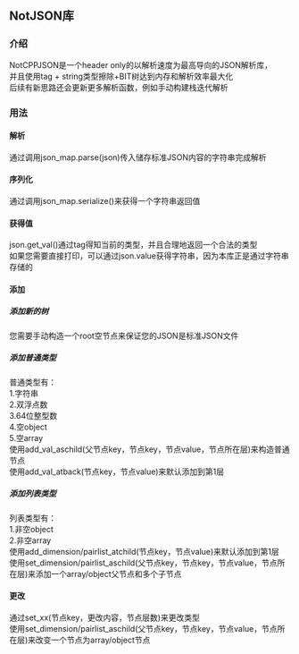 ## NotJSON库
### 介绍
NotCPPJSON是一个header only的以解析速度为最高导向的JSON解析库， \
并且使用tag + string类型擦除+BIT树达到内存和解析效率最大化 \
后续有新思路还会更新更多解析函数，例如手动构建栈迭代解析
### 用法
#### 解析
通过调用json_map.parse(json)传入储存标准JSON内容的字符串完成解析
#### 序列化
通过调用json_map.serialize()来获得一个字符串返回值
#### 获得值
json.get_val()通过tag得知当前的类型，并且合理地返回一个合法的类型 \
如果您需要直接打印，可以通过json.value获得字符串，因为本库正是通过字符串存储的
#### 添加
##### 添加新的树
您需要手动构造一个root空节点来保证您的JSON是标准JSON文件
##### 添加普通类型
普通类型有：\
	1.字符串 \
	2.双浮点数 \
	3.64位整型数 \
	4.空object \
	5.空array \
使用add_val_aschild(父节点key，节点key，节点value，节点所在层)来构造普通节点 \
使用add_val_atback(节点key，节点value)来默认添加到第1层
##### 添加列表类型
列表类型有：\
	1.非空object \
	2.非空array	\
使用add_dimension/pairlist_atchild(节点key，节点value)来默认添加到第1层 \
使用set_dimension/pairlist_aschild(父节点key，节点key，节点value，节点所在层)来添加一个array/object父节点和多个子节点
#### 更改
通过set_xx(节点key，更改内容，节点层数)来更改类型 \
使用set_dimension/pairlist_aschild(父节点key，节点key，节点value，节点所在层)来改变一个节点为array/object节点